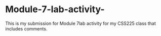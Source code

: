 # Module-7-lab-activity-
This is my submission for Module 7lab activity for my CSS225 class that includes comments.
